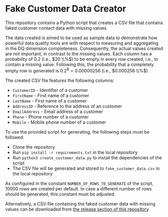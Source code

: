 # Fake Customer Data Creator

This repository contains a Python script that creates a CSV file that contains faked customer contact data with missing 
values.

The data created is aimed to be used as sample data to demonstrate how powerful data quality tools are with respect 
to measuring and aggregating in the DQ dimension completeness.
Consequently, the actual values created are not important, in contrast to the missing values.
Each column has a probability of $0.2$ (i.e., $20 \\%$) to be empty in every row created, i.e., to contain a missing value.
Following this, the probability that a completely empty row is generated is $0.2^8 = 0.00000256$ (i.e., $0.000256 \\%$).

The created CSV file features the following columns:
* `CustomerID`   - Identifier of a customer
* `FirstName`    - First name of a customer
* `LastName`     - First name of a customer
* `AddressID`    - Reference to the address of an customer
* `EmailAddress` - Email address of a customer
* `Phone`        - Phone number of a customer
* `Mobile`       - Mobile phone number of a customer

To use the provided script for generating, the following steps must be followed:
* Clone the repository
* Run `pip install -r requirements.txt` in the local repository
* Run `python3 create_customer_data.py` to install the dependencies of the script
* The CSV file will be generated and stored to `fake_customer_data.csv` in the local repository 

As configured in the constant `NUMBER_OF_ROWS_TO_GENERATE` of the script, 10000 rows are created per default. 
In case a different number of rows should be generated, this constant must be adjusted.  


Alternatively, a CSV file containing the faked customer data with missing values can be downloaded from 
[the release section of this repository](https://github.com/johannesschrott/fake_customer_data/releases).
